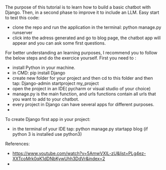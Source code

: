 The purpose of this tutorial is to learn how to build a basic chatbot with Django. Then, in a second phase to improve it to include an LLM.
Easy start to test this code:
- clone the repo and run the application in the terminal: python manage.py runserver
- click into the adress generated and go to blog page, the chatbot app will appear and you can ask some first questions.

For better understanding an learning purposes, I recommend you to follow the below steps and do the exercice yourself.
First you need to :
- install Python in your machine.
- in CMD: pip install Django
- create new folder for your project and then cd to this folder and then tap: Django-admin startproject my_project
- open the project in an IDE( pycharm or visual studio of your choice)
- manage.py is the main function, and urls functions contain all urls that you want to add to your chatbot.
- every project in Django can have several apps for different purposes.
- 
To create Django first app in your project:
- in the terminal of your IDE tap: python manage.py startapp blog  (if python 3 is installed use python3)




References:
- https://www.youtube.com/watch?v=5AmwVXIL-zU&list=PLg4ez-XXTcoMrk0qK1dDNbKywUhh3DdVr&index=2
- 
